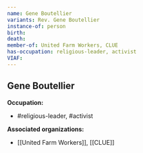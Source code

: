 ```yaml
---
name: Gene Boutellier
variants: Rev. Gene Boutellier
instance-of: person
birth: 
death: 
member-of: United Farm Workers, CLUE
has-occupation: religious-leader, activist
VIAF: 
---
```

## Gene Boutellier

**Occupation:** 
- #religious-leader, #activist

**Associated organizations:** 
- [[United Farm Workers]], [[CLUE]]